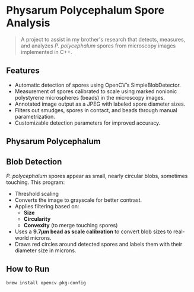# Physarum Polycephalum Spore Analysis
>A project to assist in my brother's research that detects, measures, and analyzes *P. polycephalum* spores from microscopy images implemented in C++.

## Features
* Automatic detection of spores using OpenCV’s SimpleBlobDetector.
* Measurement of spores calibrated to scale using marked nonionic polystyrene microspheres (beads) in the microscopy images.
* Annotated image output as a JPEG with labeled spore diameter sizes.
* Filters out smudges, spores in contact, and beads through manual parametrization.
* Customizable detection parameters for improved accuracy.

## Physarum Polycephalum


## Blob Detection
*P. polycephalum* spores appear as small, nearly circular blobs, sometimes touching. This program:
* Threshold scaling
* Converts the image to grayscale for better contrast.
* Applies filtering based on:
   - **Size**
   - **Circularity**
   - **Convexity** (to merge touching spores)
* Uses a **9.7μm bead as scale calibration** to convert blob sizes to real-world microns.
* Draws red circles around detected spores and labels them with their diameter size in microns.

## How to Run
```bash
brew install opencv pkg-config
